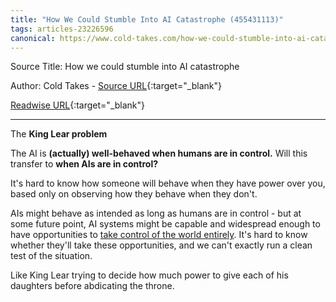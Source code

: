 ```yaml
---
title: "How We Could Stumble Into AI Catastrophe (455431113)"
tags: articles-23226596
canonical: https://www.cold-takes.com/how-we-could-stumble-into-ai-catastrophe/
---
```


Source Title: How we could stumble into AI catastrophe

Author: Cold Takes - [Source URL](https://www.cold-takes.com/how-we-could-stumble-into-ai-catastrophe/){:target="_blank"}

[Readwise URL](https://readwise.io/open/455431113){:target="_blank"}

---

The **King Lear problem**

The AI is **(actually) well-behaved when humans are in control.** Will this transfer to **when AIs are in control?**

It's hard to know how someone will behave when they have power over you, based only on observing how they behave when they don't.

AIs might behave as intended as long as humans are in control - but at some future point, AI systems might be capable and widespread enough to have opportunities to [take control of the world entirely](https://www.cold-takes.com/ai-could-defeat-all-of-us-combined/). It's hard to know whether they'll take these opportunities, and we can't exactly run a clean test of the situation.

Like King Lear trying to decide how much power to give each of his daughters before abdicating the throne.

